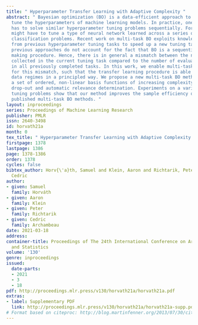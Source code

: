 ```yaml
---
title: " Hyperparameter Transfer Learning with Adaptive Complexity "
abstract: " Bayesian optimization (BO) is a data-efficient approach to automatically
  tune the hyperparameters of machine learning models. In practice, one frequently
  has to solve similar hyperparameter tuning problems sequentially. For example, one
  might have to tune a type of neural network learned across a series of different
  classification problems. Recent work on multi-task BO exploits knowledge gained
  from previous hyperparameter tuning tasks to speed up a new tuning task. However,
  previous approaches do not account for the fact that BO is a sequential decision
  making procedure. Hence, there is in general a mismatch between the number of evaluations
  collected in the current tuning task compared to the number of evaluations accumulated
  in all previously completed tasks. In this work, we enable multi-task BO to compensate
  for this mismatch, such that the transfer learning procedure is able to handle different
  data regimes in a principled way. We propose a new multi-task BO method that learns
  a set of ordered, non-linear basis functions of increasing complexity via nested
  drop-out and automatic relevance determination. Experiments on a variety of hyperparameter
  tuning problems show that our method improves the sample efficiency of recently
  published multi-task BO methods. "
layout: inproceedings
series: Proceedings of Machine Learning Research
publisher: PMLR
issn: 2640-3498
id: horvath21a
month: 0
tex_title: " Hyperparameter Transfer Learning with Adaptive Complexity "
firstpage: 1378
lastpage: 1386
page: 1378-1386
order: 1378
cycles: false
bibtex_author: Horv{\'a}th, Samuel and Klein, Aaron and Richtarik, Peter and Archambeau,
  Cedric
author:
- given: Samuel
  family: Horváth
- given: Aaron
  family: Klein
- given: Peter
  family: Richtarik
- given: Cedric
  family: Archambeau
date: 2021-03-18
address: 
container-title: Proceedings of The 24th International Conference on Artificial Intelligence
  and Statistics
volume: '130'
genre: inproceedings
issued:
  date-parts:
  - 2021
  - 3
  - 18
pdf: http://proceedings.mlr.press/v130/horvath21a/horvath21a.pdf
extras:
- label: Supplementary PDF
  link: http://proceedings.mlr.press/v130/horvath21a/horvath21a-supp.pdf
# Format based on citeproc: http://blog.martinfenner.org/2013/07/30/citeproc-yaml-for-bibliographies/
---
```

